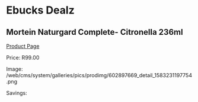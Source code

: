
# Ebucks Dealz
## Mortein Naturgard Complete- Citronella 236ml
[Product Page](https://www.ebucks.com/web/shop/productSelected.do?prodId=602897669&catId=908607666)

Price: R99.00

Image: /web/cms/system/galleries/pics/prodimg/602897669_detail_1583231197754.png

Savings: 


	